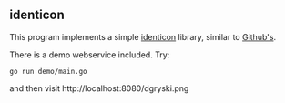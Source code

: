 ## identicon

This program implements a simple [identicon](https://en.wikipedia.org/wiki/Identicon) library, similar to [Github's](https://github.com/blog/1586-identicons).

There is a demo webservice included.  Try:

    go run demo/main.go

and then visit http://localhost:8080/dgryski.png

